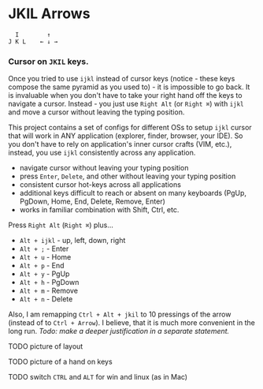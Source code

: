 # JKIL Arrows

```
  I        ↑
J K L    ← ↓ →
```

### Cursor on `JKIL` keys.

Once you tried to use `ijkl` instead of cursor keys (notice - these keys compose the same pyramid as you used to) - it is impossible to go back. It is invaluable when you don't have to take your right hand off the keys to navigate a cursor. Instead - you just use `Right Alt` (or `Right ⌘`) with `ijkl` and move a cursor without leaving the typing position.

This project contains a set of configs for different OSs to setup `ijkl` cursor that will work in ANY application (explorer, finder, browser, your IDE). So you don't have to rely on application's inner cursor crafts (VIM, etc.), instead, you use `ijkl` consistently across any application.

* navigate cursor without leaving your typing position
* press `Enter`, `Delete`, and other without leaving your typing position
* consistent cursor hot-keys across all applications
* additional keys difficult to reach or absent on many keyboards (PgUp, PgDown, Home, End, Delete, Remove, Enter)
* works in familiar combination with Shift, Ctrl, etc.

Press `Right Alt` (`Right ⌘`) plus...
* `Alt + ijkl` - up, left, down, right
* `Alt + ;` - Enter
* `Alt + u` - Home
* `Alt + p` - End
* `Alt + y` - PgUp
* `Alt + h` - PgDown
* `Alt + m` - Remove
* `Alt + n` - Delete

Also, I am remapping `Ctrl + Alt + jkil` to 10 pressings of the arrow (instead of to `Ctrl + Arrow`). I believe, that it is much more convenient in the long run. *Todo: make a deeper justification in a separate statement.*

TODO picture of layout

TODO picture of a hand on keys

TODO switch `CTRL` and `ALT` for win and linux (as in Mac)


